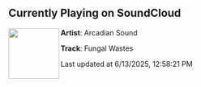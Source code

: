 ## Currently Playing on SoundCloud

[<img align="left" width="100" src="https://i1.sndcdn.com/artworks-5Da20ZbWcVHPVvS2-EW1P3A-t500x500.jpg">](https://soundcloud.com/arcadian_sound/27cc6c37-9a6a-4de0-9b5b-6bd22a302353)

**Artist**: Arcadian Sound 

**Track**: Fungal Wastes

Last updated at 6/13/2025, 12:58:21 PM
